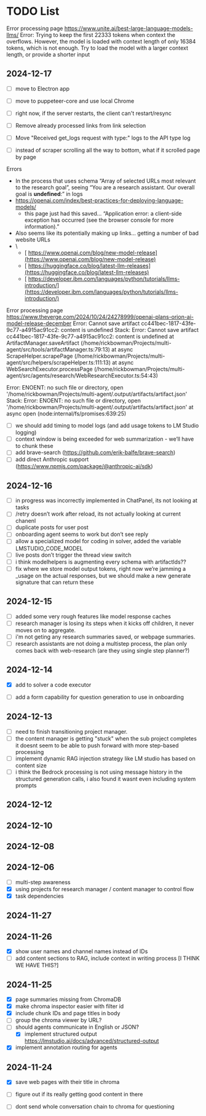 # TODO List


Error processing page https://www.unite.ai/best-large-language-models-llms/ Error: Trying to keep the first 22333 tokens when context the overflows. However, the model is loaded with context length of only 16384 tokens, which is not enough. Try to load the model with a larger context length, or provide a shorter input




## 2024-12-17
- [ ] move to Electron app
- [ ] move to puppeteer-core and use local Chrome

- [ ] right now, if the server restarts, the client can't restart/resync
- [ ] Remove already processed links from link selection 
- [ ] Move "Received get_logs request with type:" logs to the API type log
- [ ] instead of scraper scrolling all the way to bottom, what if it scrolled page by page

Errors

* In the process that uses schema “Array of selected URLs most relevant to the research goal”, seeing “You are a research assistant. Our overall goal is **undefined**:” in logs
* <https://openai.com/index/best-practices-for-deploying-language-models/>
  * this page just had this saved… “Application error: a client-side exception has occurred (see the browser console for more information).”
* Also seems like its potentially making up links… getting a number of bad website URLs
* \
  * [	https://www.openai.com/blog/new-model-release](https://www.openai.com/blog/new-model-release)
  * [	https://huggingface.co/blog/latest-llm-releases](https://huggingface.co/blog/latest-llm-releases)
  * [	https://developer.ibm.com/languages/python/tutorials/llms-introduction/](https://developer.ibm.com/languages/python/tutorials/llms-introduction/)


Error processing page https://www.theverge.com/2024/10/24/24278999/openai-plans-orion-ai-model-release-december
Error: Cannot save artifact cc441bec-1817-43fe-9c77-a4915ac91cc2: content is undefined
Stack: Error: Cannot save artifact cc441bec-1817-43fe-9c77-a4915ac91cc2: content is undefined
    at ArtifactManager.saveArtifact (/home/rickbowman/Projects/multi-agent/src/tools/artifactManager.ts:79:13)
    at async ScrapeHelper.scrapePage (/home/rickbowman/Projects/multi-agent/src/helpers/scrapeHelper.ts:111:13)
    at async WebSearchExecutor.processPage (/home/rickbowman/Projects/multi-agent/src/agents/research/WebResearchExecutor.ts:54:43)

Error: ENOENT: no such file or directory, open '/home/rickbowman/Projects/multi-agent/.output/artifacts/artifact.json'
Stack: Error: ENOENT: no such file or directory, open '/home/rickbowman/Projects/multi-agent/.output/artifacts/artifact.json'
    at async open (node:internal/fs/promises:639:25)

- [ ] we should add timing to model logs (and add usage tokens to LM Studio logging)
- [ ] context window is being exceeded for web summarization - we’ll have to chunk these
- [ ] add brave-search (<https://github.com/erik-balfe/brave-search>)
- [ ] add direct Anthropic support (<https://www.npmjs.com/package/@anthropic-ai/sdk>)

## 2024-12-16

- [ ] in progress was incorrectly implemented in ChatPanel, its not looking at tasks
- [ ] /retry doesn’t work after reload, its not actually looking at current chanenl
- [ ] duplicate posts for user post
- [ ] onboarding agent seems to work but don’t see reply
- [ ] allow a specialized model for coding in solver, added the variable LMSTUDIO_CODE_MODEL
- [ ] live posts don’t trigger the thread view switch
- [ ] i think modelhelpers is augmenting every schema with artifactIds??
- [ ] fix where we store model output tokens, right now we’re jamming a _usage on the actual responses, but we should make a new generate signature that can return these

## 2024-12-15

- [ ] added some very rough features like model response caches
- [ ] research manager is losing its steps when it kicks off children, it never moves on to aggregate.
- [ ] i'm not geting any research summaries saved, or webpage summaries.
- [ ] research assistants are not doing a multistep process, the plan only comes back with web-research (are they using single step planner?)

## 2024-12-14

- [x] add to solver a code executor
- [ ] add a form capability for question generation to use in onboarding


## 2024-12-13

- [ ] need to finish transitioning project manager.
- [ ] the content manager is getting "stuck" when the sub project completes it doesnt seem to be able to push forward with more step-based processing
- [ ] implement dynamic RAG injection strategy like LM studio has based on content size
- [ ] i think the Bedrock processing is not using message history in the structured generation calls, i also found it wasnt even including system prompts

## 2024-12-12

## 2024-12-10

## 2024-12-08

## 2024-12-06

- [ ] multi-step awareness
- [x] using projects for research manager / content manager to control flow
- [x] task dependencies

## 2024-11-27

## 2024-11-26

- [x] show user names and channel names instead of IDs
- [ ] add content sections to RAG, include context in writing process \[I THINK WE HAVE THIS?\]

## 2024-11-25

- [x] page summaries missing from ChromaDB
- [x] make chroma inspector easier with filter id
- [x] include chunk IDs and page titles in body
- [ ] group the chroma viewer by URL?
- [ ] should agents communicate in English or JSON?
  - [x] implement structured output <https://lmstudio.ai/docs/advanced/structured-output>
- [x] implement annotation routing for agents

## 2024-11-24

- [x] save web pages with their title in chroma
- [ ] figure out if its really getting good content in there
- [ ] dont send whole conversation chain to chroma for questioning


